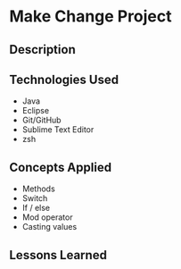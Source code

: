 # Make Change Project

## Description

## Technologies Used
- Java
- Eclipse
- Git/GitHub
- Sublime Text Editor
- zsh

## Concepts Applied
- Methods
- Switch
- If / else
- Mod operator
- Casting values

## Lessons Learned
